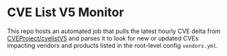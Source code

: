 # CVE List V5 Monitor
This repo hosts an automated job that pulls the latest hourly CVE delta from [CVEProject/cvelistV5](https://github.com/CVEProject/cvelistV5) and parses it to look for new or updated CVEs impacting vendors and products listed in the root-level config `vendors.yml`.
